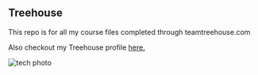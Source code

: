 ## Treehouse

This repo is for all my course files completed through teamtreehouse.com

Also checkout my Treehouse profile [here.](https://teamtreehouse.com)

![tech photo](https://placeimg.com/300/300/tech)
